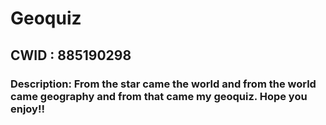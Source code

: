 # Geoquiz
## CWID : 885190298
### Description: From the star came the world and from the world came geography and from that came my geoquiz. Hope you enjoy!!

